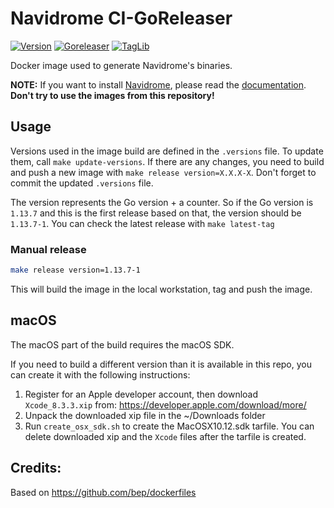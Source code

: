 # Navidrome CI-GoReleaser

[![Version](https://img.shields.io/docker/v/deluan/ci-goreleaser?label=Version&sort=semver)](https://hub.docker.com/r/deluan/ci-goreleaser/tags)
[![Goreleaser](https://img.shields.io/badge/dynamic/toml?url=https%3A%2F%2Fraw.githubusercontent.com%2Fnavidrome%2Fci-goreleaser%2Fmaster%2F.versions&query=%24.GORELEASER_VERSION&label=Goreleaser&color=brightgreen)](https://github.com/goreleaser/goreleaser/releases)
[![TagLib](https://img.shields.io/badge/dynamic/toml?url=https%3A%2F%2Fraw.githubusercontent.com%2Fnavidrome%2Fci-goreleaser%2Fmaster%2F.versions&query=%24.TAGLIB_VERSION&label=TagLib&color=brightgreen)](https://github.com/taglib/taglib/releases)

Docker image used to generate Navidrome's binaries.

**NOTE:** If you want to install [Navidrome](https://www.navidrome.org), please read the [documentation](https://www.navidrome.org/docs/installation/). **Don't try to use the images from this repository!**

## Usage

Versions used in the image build are defined in the `.versions` file. To update them, call `make update-versions`.
If there are any changes, you need to build and push a new image with `make release version=X.X.X-X`. Don't forget
to commit the updated `.versions` file.

The version represents the Go version + a counter. So if the Go version is `1.13.7` and this is
the first release based on that, the version should be `1.13.7-1`. You can check the latest release with `make latest-tag`

### Manual release

```bash
make release version=1.13.7-1 
```

This will build the image in the local workstation, tag and push the image.

## macOS

The macOS part of the build requires the macOS SDK.

If you need to build a different version than it is available in this repo, you can create it with the following instructions:

1) Register for an Apple developer account, then download `Xcode_8.3.3.xip` from: https://developer.apple.com/download/more/
2) Unpack the downloaded xip file in the ~/Downloads folder
3) Run `create_osx_sdk.sh` to create the MacOSX10.12.sdk tarfile. You can delete downloaded xip and the `Xcode` files after the tarfile is created.

## Credits:

Based on https://github.com/bep/dockerfiles
